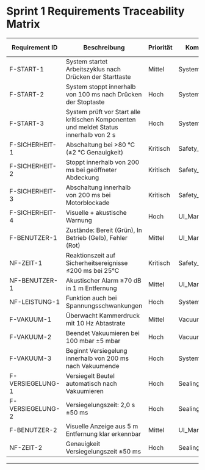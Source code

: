 # Sprint 1 Requirements Traceability Matrix

| Requirement ID | Beschreibung | Priorität | Komponente | Sprint 1 | Begründung |
|---------------|--------------|-----------|------------|----------|------------|
| F-START-1 | System startet Arbeitszyklus nach Drücken der Starttaste | Mittel | System_Manager | JA | Grundfunktionalität |
| F-START-2 | System stoppt innerhalb von 100 ms nach Drücken der Stoptaste | Hoch | System_Manager | A | Sicherheitsrelevantes Stoppen |
| F-START-3 | System prüft vor Start alle kritischen Komponenten und meldet Status innerhalb von 2 s | Hoch | System_Manager | JA | Vorstart-Sicherheitsprüfung |
| F-SICHERHEIT-1 | Abschaltung bei >80 °C (±2 °C Genauigkeit) | Kritisch | Safety_Monitor |  JA | Kritische Sicherheitsfunktion |
| F-SICHERHEIT-2 | Stoppt innerhalb von 200 ms bei geöffneter Abdeckung | Kritisch | Safety_Monitor | JA | Kritische Sicherheitsfunktion |
| F-SICHERHEIT-3 | Abschaltung innerhalb von 200 ms bei Motorblockade | Kritisch | Safety_Monitor | JA | Kritische Sicherheitsfunktion |
| F-SICHERHEIT-4 | Visuelle + akustische Warnung | Hoch | UI_Manager |  JA | Sicherheitsfeedback |
| F-BENUTZER-1 | Zustände: Bereit (Grün), In Betrieb (Gelb), Fehler (Rot) | Mittel | UI_Manager | JA | Grundstatus-Anzeige |
| NF-ZEIT-1 | Reaktionszeit auf Sicherheitsereignisse ≤200 ms bei 25°C | Kritisch | Safety_Monitor | JA | Zeitkritisches Safety |
| NF-BENUTZER-1 | Akustischer Alarm ≥70 dB in 1 m Entfernung | Mittel | UI_Manager | JA | Sicherheitsalarm |
| NF-LEISTUNG-1 | Funktion auch bei Spannungsschwankungen | Hoch | System_Manager | JA | Robustheitsanforderung |
| F-VAKUUM-1 | Überwacht Kammerdruck mit 10 Hz Abtastrate | Mittel | Vacuum_Manager | NEIN | Nach Safety in Sprint 2 |
| F-VAKUUM-2 | Beendet Vakuumieren bei 100 mbar ±5 mbar | Hoch | Vacuum_Manager | NEIN | Nach Safety in Sprint 2 |
| F-VAKUUM-3 | Beginnt Versiegelung innerhalb von 200 ms nach Vakuumende | Hoch | System_Manager | NEIN | Abhängig von Vakuum |
| F-VERSIEGELUNG-1 | Versiegelt Beutel automatisch nach Vakuumieren | Hoch | Sealing_Manager | NEIN | Abhängig von Vakuum |
| F-VERSIEGELUNG-2 | Versiegelungszeit: 2,0 s ±50 ms | Hoch | Sealing_Manager | NEIN | Abhängig von Vakuum |
| F-BENUTZER-2 | Visuelle Anzeige aus 5 m Entfernung klar erkennbar | Mittel | UI_Manager | NEIN | UI-Optimierung später |
| NF-ZEIT-2 | Genauigkeit Versiegelungszeit ±50 ms | Hoch | Sealing_Manager | NEIN | Abhängig von Sealing |

---
